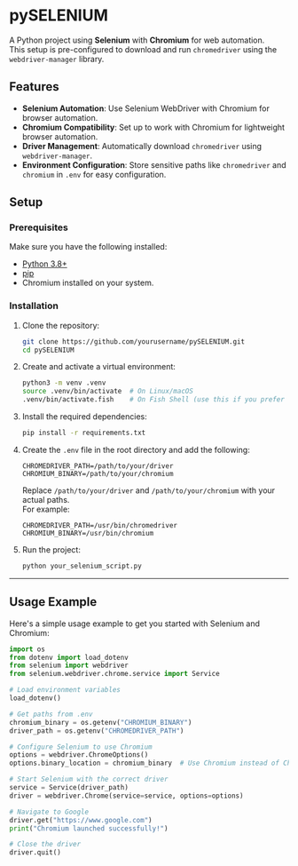 # pySELENIUM

A Python project using **Selenium** with **Chromium** for web automation.  
This setup is pre-configured to download and run `chromedriver` using the `webdriver-manager` library.  

## Features
- **Selenium Automation**: Use Selenium WebDriver with Chromium for browser automation.
- **Chromium Compatibility**: Set up to work with Chromium for lightweight browser automation.
- **Driver Management**: Automatically download `chromedriver` using `webdriver-manager`.
- **Environment Configuration**: Store sensitive paths like `chromedriver` and `chromium` in `.env` for easy configuration.

## Setup

### Prerequisites
Make sure you have the following installed:
- [Python 3.8+](https://www.python.org/downloads/)
- [pip](https://pip.pypa.io/en/stable/installation/)
- Chromium installed on your system.

### Installation

1. Clone the repository:
    ```sh
    git clone https://github.com/yourusername/pySELENIUM.git
    cd pySELENIUM
    ```

2. Create and activate a virtual environment:
    ```sh
    python3 -m venv .venv
    source .venv/bin/activate  # On Linux/macOS
    .venv/bin/activate.fish    # On Fish Shell (use this if you prefer Fish Shell)
    ```

3. Install the required dependencies:
    ```sh
    pip install -r requirements.txt
    ```

4. Create the `.env` file in the root directory and add the following:
    ```dotenv
    CHROMEDRIVER_PATH=/path/to/your/driver
    CHROMIUM_BINARY=/path/to/your/chromium
    ```

    Replace `/path/to/your/driver` and `/path/to/your/chromium` with your actual paths.  
    For example:
    ```dotenv
    CHROMEDRIVER_PATH=/usr/bin/chromedriver
    CHROMIUM_BINARY=/usr/bin/chromium
    ```

5. Run the project:
    ```sh
    python your_selenium_script.py
    ```

---

## Usage Example

Here's a simple usage example to get you started with Selenium and Chromium:

```python
import os
from dotenv import load_dotenv
from selenium import webdriver
from selenium.webdriver.chrome.service import Service

# Load environment variables
load_dotenv()

# Get paths from .env
chromium_binary = os.getenv("CHROMIUM_BINARY")
driver_path = os.getenv("CHROMEDRIVER_PATH")

# Configure Selenium to use Chromium
options = webdriver.ChromeOptions()
options.binary_location = chromium_binary  # Use Chromium instead of Chrome

# Start Selenium with the correct driver
service = Service(driver_path)
driver = webdriver.Chrome(service=service, options=options)

# Navigate to Google
driver.get("https://www.google.com")
print("Chromium launched successfully!")

# Close the driver
driver.quit()
